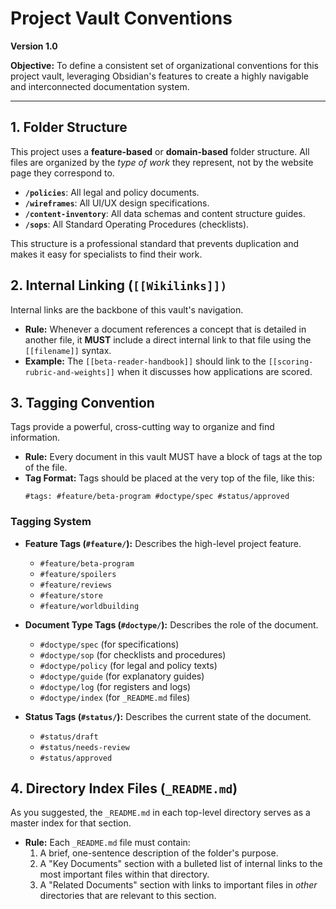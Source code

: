 # Project Vault Conventions

**Version 1.0**

**Objective:** To define a consistent set of organizational conventions for this project vault, leveraging Obsidian's features to create a highly navigable and interconnected documentation system.

---

## 1. Folder Structure

This project uses a **feature-based** or **domain-based** folder structure. All files are organized by the *type of work* they represent, not by the website page they correspond to.

*   **`/policies`**: All legal and policy documents.
*   **`/wireframes`**: All UI/UX design specifications.
*   **`/content-inventory`**: All data schemas and content structure guides.
*   **`/sops`**: All Standard Operating Procedures (checklists).

This structure is a professional standard that prevents duplication and makes it easy for specialists to find their work.

## 2. Internal Linking (`[[Wikilinks]])`

Internal links are the backbone of this vault's navigation.

*   **Rule:** Whenever a document references a concept that is detailed in another file, it **MUST** include a direct internal link to that file using the `[[filename]]` syntax.
*   **Example:** The `[[beta-reader-handbook]]` should link to the `[[scoring-rubric-and-weights]]` when it discusses how applications are scored.

## 3. Tagging Convention

Tags provide a powerful, cross-cutting way to organize and find information.

*   **Rule:** Every document in this vault MUST have a block of tags at the top of the file.
*   **Tag Format:** Tags should be placed at the very top of the file, like this:
    ```
    #tags: #feature/beta-program #doctype/spec #status/approved 
    ```

### Tagging System

*   **Feature Tags (`#feature/`):** Describes the high-level project feature.
    *   `#feature/beta-program`
    *   `#feature/spoilers`
    *   `#feature/reviews`
    *   `#feature/store`
    *   `#feature/worldbuilding`

*   **Document Type Tags (`#doctype/`):** Describes the role of the document.
    *   `#doctype/spec` (for specifications)
    *   `#doctype/sop` (for checklists and procedures)
    *   `#doctype/policy` (for legal and policy texts)
    *   `#doctype/guide` (for explanatory guides)
    *   `#doctype/log` (for registers and logs)
    *   `#doctype/index` (for `_README.md` files)

*   **Status Tags (`#status/`):** Describes the current state of the document.
    *   `#status/draft`
    *   `#status/needs-review`
    *   `#status/approved`

## 4. Directory Index Files (`_README.md`)

As you suggested, the `_README.md` in each top-level directory serves as a master index for that section.

*   **Rule:** Each `_README.md` file must contain:
    1.  A brief, one-sentence description of the folder's purpose.
    2.  A "Key Documents" section with a bulleted list of internal links to the most important files within that directory.
    3.  A "Related Documents" section with links to important files in *other* directories that are relevant to this section.
